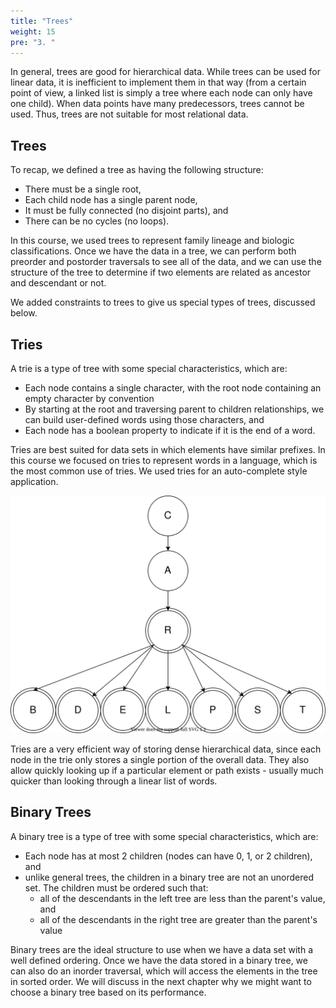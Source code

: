 ```yaml
---
title: "Trees"
weight: 15
pre: "3. "
---
```

In general, trees are good for hierarchical data. While trees can be used for linear data, it is inefficient to implement them in that way (from a certain point of view, a linked list is simply a tree where each node can only have one child). When data points have many predecessors, trees cannot be used. Thus, trees are not suitable for most relational data. 

Trees 
---

To recap, we defined a tree as having the following structure:
- There must be a single root,
- Each child node has a single parent node,
- It must be fully connected (no disjoint parts), and
- There can be no cycles (no loops).

In this course, we used trees to represent family lineage and biologic classifications. Once we have the data in a tree, we can perform both preorder and postorder traversals to see all of the data, and we can use the structure of the tree to determine if two elements are related as ancestor and descendant or not.

We added constraints to trees to give us special types of trees, discussed below. 

Tries
---

A trie is a type of tree with some special characteristics, which are: 
- Each node contains a single character, with the root node containing an empty character by convention
- By starting at the root and traversing parent to children relationships, we can build user-defined words using those characters, and
- Each node has a boolean property to indicate if it is the end of a word.

Tries are best suited for data sets in which elements have similar prefixes. In this course we focused on tries to represent words in a language, which is the most common use of tries. We used tries for an auto-complete style application. 

![Trie example: words starting with 'car'](images/11/11_trie.svg)

Tries are a very efficient way of storing dense hierarchical data, since each node in the trie only stores a single portion of the overall data. They also allow quickly looking up if a particular element or path exists - usually much quicker than looking through a linear list of words. 

Binary Trees
---

A binary tree is a type of tree with some special characteristics, which are:
- Each node has at most 2 children (nodes can have 0, 1, or 2 children), and
- unlike general trees, the children in a binary tree are not an unordered set. The children must be ordered such that:
    - all of the descendants in the left tree are less than the parent's value, and
    - all of the descendants in the right tree are greater than the parent's value

Binary trees are the ideal structure to use when we have a data set with a well defined ordering. Once we have the data stored in a binary tree, we can also do an inorder traversal, which will access the elements in the tree in sorted order. We will discuss in the next chapter why we might want to choose a binary tree based on its performance. 

